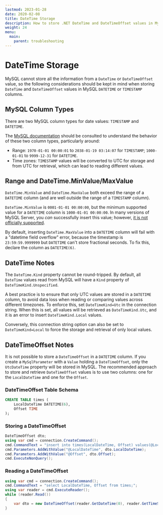 ```yaml
---
lastmod: 2023-01-28
date: 2020-02-08
title: DateTime Storage
description: How to store .NET DateTime and DateTimeOffset values in MySQL using DATETIME and TIME columns.
weight: 24
menu:
  main:
    parent: troubleshooting
---
```


# DateTime Storage

MySQL cannot store all the information from a `DateTime` or `DateTimeOffset` value,
so the following considerations should be kept in mind when storing `DateTime` and
`DateTimeOffset` values in MySQL `DATETIME` or `TIMESTAMP` columns.

## MySQL Column Types

There are two MySQL column types for date values: `TIMESTAMP` and `DATETIME`.

The [MySQL documentation](https://dev.mysql.com/doc/refman/8.0/en/datetime.html) should be consulted
to understand the behavior of these two column types, particularly around:

* Range: `1970-01-01 00:00:01` to `2038-01-19 03:14:07` for `TIMESTAMP`; `1000-01-01` to `9999-12-31` for `DATETIME`.
* Time zones: `TIMESTAMP` values will be converted to UTC for storage and from UTC for retrieval, which can lead to reading different values.

## Range and DateTime.MinValue/MaxValue

`DateTime.MinValue` and `DateTime.MaxValue` both exceed the range of a `DATETIME` column
(and are well outside the range of a `TIMESTAMP` column).

`DateTime.MinValue` is `0001-01-01 00:00:00`, but the minimum supported value for a `DATETIME`
column is `1000-01-01 00:00:00`. In many versions of MySQL Server, you _can_ successfully
insert this value; however, [it is not officially supported](https://bugs.mysql.com/bug.php?id=2106).

By default, inserting `DateTime.MaxValue` into a `DATETIME` column will fail with a "datetime field
overflow" error, because the timestamp is `23:59:59.9999999` but `DATETIME` can't store fractional
seconds. To fix this, declare the column as `DATETIME(6)`.

## DateTime Notes

The `DateTime.Kind` property cannot be round-tripped. By default, all `DateTime` values read from
MySQL will have a `Kind` property of `DateTimeKind.Unspecified`.

A best practice is to ensure that only UTC values are stored in a `DATETIME` column, to avoid
data loss when reading or comparing values across different timezones. To enforce this,
set `DateTimeKind=Utc` in the connection string. When this is set, all values will be retrieved
as `DateTimeKind.Utc`, and it is an error to insert `DateTimeKind.Local` values.

Conversely, this connection string option can also be set to `DateTimeKind=Local` to force
the storage and retrieval of only local values.

## DateTimeOffset Notes

It is not possible to store a `DateTimeOffset` in a `DATETIME` column. If you create a
`MySqlParameter` with a `Value` holding a `DateTimeOffset`, only the `UtcDateTime`
property will be stored in MySQL. The recommended approach to store and retrieve
`DateTimeOffset` values is to use two columns: one for the `LocalDateTime` and one
for the `Offset`.

### DateTimeOffset Table Schema

```sql
CREATE TABLE times (
    LocalDateTime DATETIME(6),
    Offset TIME
);
```

### Storing a DateTimeOffset

```csharp
DateTimeOffset dto;
using var cmd = connection.CreateCommand();
cmd.CommandText = "insert into times(LocalDateTime, Offset) values(@LocalDateTime, @Offset);";
cmd.Parameters.AddWithValue("@LocalDateTime", dto.LocalDateTime);
cmd.Parameters.AddWithValue("@Offset", dto.Offset);
cmd.ExecuteNonQuery();
```

### Reading a DateTimeOffset

```csharp
using var cmd = connection.CreateCommand();
cmd.CommandText = "select LocalDateTime, Offset from times;";
using var reader = cmd.ExecuteReader();
while (reader.Read())
{
    var dto = new DateTimeOffset(reader.GetDateTime(0), reader.GetTimeSpan(1));
}
```
